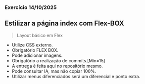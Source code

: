 ### Exercício 14/10/2025

## Estilizar a página index com Flex-BOX
> Layout básico em Flex
- Utilize CSS externo.
- Obrigatório FLEX BOX.
- Pode adicionar imagens.
- Obrigatório a realização de commits.[Mín=15]
- A entrega é feita aqui no repositório mesmo.
- Pode consultar IA, mas não copiar 100%.
- Utilizar menus diferenciados será um diferencial e ponto extra.